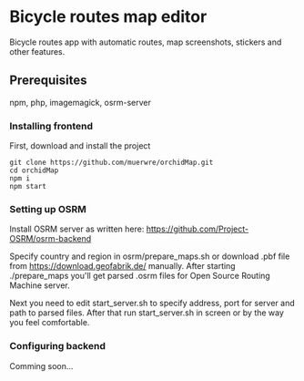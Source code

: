 # Bicycle routes map editor
Bicycle routes app with automatic routes, map screenshots, stickers and other features.

## Prerequisites
npm, php, imagemagick, osrm-server

### Installing frontend
First, download and install the project
```
git clone https://github.com/muerwre/orchidMap.git
cd orchidMap
npm i
npm start
```

### Setting up OSRM
Install OSRM server as written here: https://github.com/Project-OSRM/osrm-backend

Specify country and region in osrm/prepare_maps.sh or download .pbf file from https://download.geofabrik.de/ manually.
After starting ./prepare_maps you'll get parsed .osrm files for Open Source Routing Machine server.

Next you need to edit start_server.sh to specify address, port for server and path to parsed files.
After that run start_server.sh in screen or by the way you feel comfortable.

### Configuring backend

Comming soon...

